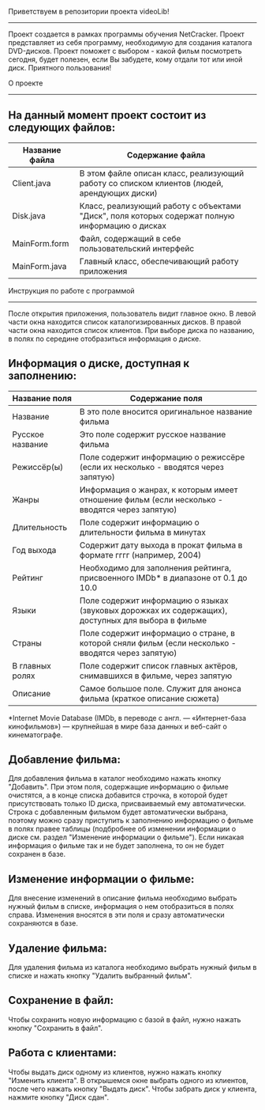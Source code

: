 ﻿Приветствуем в репозитории проекта videoLib!
********************************************

Проект создается в рамках программы обучения NetCracker.
Проект представляет из себя программу, необходимую для создания каталога DVD-дисков.
Проект поможет с выбором - какой фильм посмотреть сегодня, будет полезен, если Вы забудете,
кому отдали тот или иной диск. Приятного пользования!



О проекте
*********

На данный момент проект состоит из следующих файлов:
----------------------------------------------------



Название файла  | Содержание файла
----------------|----------------------
Client.java     | В этом файле описан класс, реализующий работу со списком клиентов (людей, арендующих диски)
Disk.java       | Класс, реализующий работу с объектами "Диск", поля которых содержат полную информацию о дисках
MainForm.form   | Файл, содержащий в себе пользовательский интерфейс
MainForm.java   | Главный класс, обеспечивающий работу приложения 



Инструкция по работе с программой
*********************************

После открытия приложения, пользователь видит главное окно. В левой части окна находится список каталогизированных дисков. В правой части окна находится список клиентов. При выборе диска по названию, в полях по середине отобразиться информация о диске. 




Информация о диске, доступная к заполнению:
-------------------------------------------


Название поля     | Содержание поля
------------------|----------------------
Название          | В это поле вносится оригинальное название фильма
Русское название  | Это поле содержит русское название фильма
Режиссёр(ы)       | Поле содержит информацию о режиссёре (если их несколько - вводятся через запятую)
Жанры             | Информация о жанрах, к которым имеет отношение фильм (если несколько - вводятся через запятую)
Длительность      | Поле содержит информацию о длительности фильма в минутах
Год выхода        | Содержит дату выхода в прокат фильма в формате гггг (например, 2004)
Рейтинг           | Необходимо для заполнения рейтинга, присвоенного IMDb* в диапазоне от 0.1 до 10.0
Языки             | Поле содержит информацию о языках (звуковых дорожках их содержащих), доступных для выбора в фильме
Страны            | Поле содержит информацио о стране, в которой сняли фильм (если несколько - вводятся через запятую)
В главных ролях   | Поле содержит список главных актёров, снимавшихся в фильме, через запятую
Описание          | Самое большое поле. Служит для анонса фильма (краткое описание сюжета)

*Internet Movie Database (IMDb, в переводе с англ. — «Интернет-база кинофильмов») — крупнейшая в мире база данных и веб-сайт о кинематографе. 


Добавление фильма:
------------------

Для добавления фильма в каталог необходимо нажать кнопку "Добавить". При этом поля, содержащие информацию о фильме очистятся, а в конце списка добавится строчка, в которой будет присутствовать только ID диска, присваиваемый ему автоматически. Строка с добавленным фильмом будет автоматически выбрана, поэтому можно сразу приступить к заполнению информацию о фильме в полях правее таблицы (подбробнее об изменении информации о диске см. раздел "Изменение информации о фильме"). Если никакая информация о фильме так и не будет заполнена, то он не будет сохранен в базе.


Изменение информации о фильме:
------------------------------

Для внесение изменений в описание фильма необходимо выбрать нужный фильм в списке, информация о нем отобразиться в полях справа. Изменения вносятся в эти поля и сразу автоматически сохраняются в базе. 


Удаление фильма:
----------------
 
Для удаления фильма из каталога необходимо выбрать нужный фильм в списке и нажать кнопку "Удалить выбранный фильм".


Сохранение в файл:
------------------------------

Чтобы сохранить новую информацию с базой в файл, нужно нажать кнопку "Сохранить в файл".


Работа с клиентами:
------------------------------

Чтобы выдать диск одному из клиентов, нужно нажать кнопку "Изменить клиента". В открышемся окне выбрать одного из клиентов, после чего нажать кнопку "Выдать диск".
Чтобы забрать диск у клиента, нажмите кнопку "Диск сдан".
